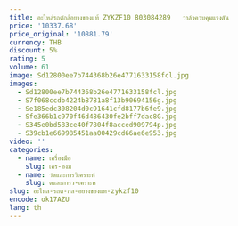 ```yaml
---
title: อะไหล่รถตักล้อยางของแท้ ZYKZF10 803084289   วาล์วควบคุมแรงดัน
price: '10337.68'
price_original: '10881.79'
currency: THB
discount: 5%
rating: 5
volume: 61
image: Sd12800ee7b744368b26e4771633158fcl.jpg
images:
  - Sd12800ee7b744368b26e4771633158fcl.jpg
  - S7f068ccdb4224b8781a8f13b90694156g.jpg
  - Se185edc308204d0c91641cfd8177b6fe9.jpg
  - Sfe366b1c970f46d486430fe2bff7dac8G.jpg
  - S345e0bd583ce40f7804f8acced909794p.jpg
  - S39cb1e669985451aa00429cd66ae6e953.jpg
video: ''
categories:
  - name: เครื่องมือ
    slug: เคร-องม
  - name: วัดและการวิเคราะห์
    slug: ดและการว-เคราะห
slug: อะไหล-รถต-กล-อยางของแท-zykzf10
encode: ok17AZU
lang: th
---
```

  
